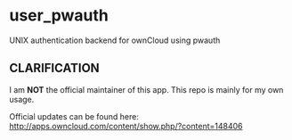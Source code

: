 user_pwauth
===========

UNIX authentication backend for ownCloud using pwauth

## CLARIFICATION
I am **NOT** the official maintainer of this app.
This repo is mainly for my own usage.

Official updates can be found here:
http://apps.owncloud.com/content/show.php/?content=148406
